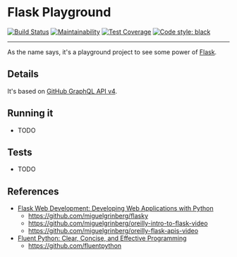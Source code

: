 # Flask Playground

[![Build Status](https://travis-ci.org/willianantunes/flask-playground.svg?branch=master)](https://travis-ci.org/willianantunes/flask-playground)
[![Maintainability](https://api.codeclimate.com/v1/badges/ac42632e5d323914c5a4/maintainability)](https://codeclimate.com/github/willianantunes/flask-playground/maintainability)
[![Test Coverage](https://api.codeclimate.com/v1/badges/ac42632e5d323914c5a4/test_coverage)](https://codeclimate.com/github/willianantunes/flask-playground/test_coverage)
[![Code style: black](https://img.shields.io/badge/code%20style-black-000000.svg)](https://github.com/ambv/black)

---

As the name says, it's a playground project to see some power of [Flask](https://github.com/pallets/flask).

## Details

It's based on [GitHub GraphQL API v4](https://developer.github.com/v4/).

## Running it

- TODO

## Tests

- TODO

## References

- [Flask Web Development: Developing Web Applications with Python](https://www.amazon.com/Flask-Web-Development-Developing-Applications/dp/1449372627)
    - https://github.com/miguelgrinberg/flasky
    - https://github.com/miguelgrinberg/oreilly-intro-to-flask-video
    - https://github.com/miguelgrinberg/oreilly-flask-apis-video
- [Fluent Python: Clear, Concise, and Effective Programming](https://www.amazon.com/Fluent-Python-Concise-Effective-Programming/dp/1491946008)
    - https://github.com/fluentpython
